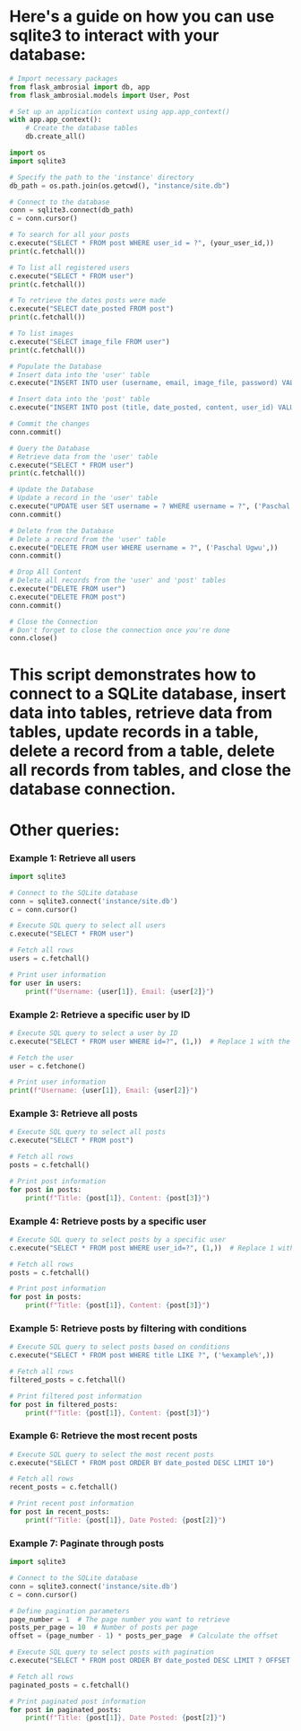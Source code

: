 # Here's a guide on how you can use sqlite3 to interact with your database:

```python
# Import necessary packages
from flask_ambrosial import db, app
from flask_ambrosial.models import User, Post

# Set up an application context using app.app_context()
with app.app_context():
    # Create the database tables
    db.create_all()

import os
import sqlite3

# Specify the path to the 'instance' directory
db_path = os.path.join(os.getcwd(), "instance/site.db")

# Connect to the database
conn = sqlite3.connect(db_path)
c = conn.cursor()

# To search for all your posts
c.execute("SELECT * FROM post WHERE user_id = ?", (your_user_id,))
print(c.fetchall())

# To list all registered users
c.execute("SELECT * FROM user")
print(c.fetchall())

# To retrieve the dates posts were made
c.execute("SELECT date_posted FROM post")
print(c.fetchall())

# To list images
c.execute("SELECT image_file FROM user")
print(c.fetchall())

# Populate the Database
# Insert data into the 'user' table
c.execute("INSERT INTO user (username, email, image_file, password) VALUES (?, ?, ?, ?)", ('Ugwu Paschal', 'ugwu@example.com', 'default.jpg', 'password123'))

# Insert data into the 'post' table
c.execute("INSERT INTO post (title, date_posted, content, user_id) VALUES (?, ?, ?, ?)", ('How to prepare Jollof Rice.', '2022-04-18', 'Jollof rice, a beloved West African dish...', 1))

# Commit the changes
conn.commit()

# Query the Database
# Retrieve data from the 'user' table
c.execute("SELECT * FROM user")
print(c.fetchall())

# Update the Database
# Update a record in the 'user' table
c.execute("UPDATE user SET username = ? WHERE username = ?", ('Paschal Ugwu', 'Ugwu Paschal'))
conn.commit()

# Delete from the Database
# Delete a record from the 'user' table
c.execute("DELETE FROM user WHERE username = ?", ('Paschal Ugwu',))
conn.commit()

# Drop All Content
# Delete all records from the 'user' and 'post' tables
c.execute("DELETE FROM user")
c.execute("DELETE FROM post")
conn.commit()

# Close the Connection
# Don't forget to close the connection once you're done
conn.close()
```

# This script demonstrates how to connect to a SQLite database, insert data into tables, retrieve data from tables, update records in a table, delete a record from a table, delete all records from tables, and close the database connection.

# Other queries:
### Example 1: Retrieve all users
```python
import sqlite3

# Connect to the SQLite database
conn = sqlite3.connect('instance/site.db')
c = conn.cursor()

# Execute SQL query to select all users
c.execute("SELECT * FROM user")

# Fetch all rows
users = c.fetchall()

# Print user information
for user in users:
    print(f"Username: {user[1]}, Email: {user[2]}")
```

### Example 2: Retrieve a specific user by ID
```python
# Execute SQL query to select a user by ID
c.execute("SELECT * FROM user WHERE id=?", (1,))  # Replace 1 with the ID of the user you want to retrieve

# Fetch the user
user = c.fetchone()

# Print user information
print(f"Username: {user[1]}, Email: {user[2]}")
```

### Example 3: Retrieve all posts
```python
# Execute SQL query to select all posts
c.execute("SELECT * FROM post")

# Fetch all rows
posts = c.fetchall()

# Print post information
for post in posts:
    print(f"Title: {post[1]}, Content: {post[3]}")
```

### Example 4: Retrieve posts by a specific user
```python
# Execute SQL query to select posts by a specific user
c.execute("SELECT * FROM post WHERE user_id=?", (1,))  # Replace 1 with the ID of the user you want to retrieve posts for

# Fetch all rows
posts = c.fetchall()

# Print post information
for post in posts:
    print(f"Title: {post[1]}, Content: {post[3]}")
```

### Example 5: Retrieve posts by filtering with conditions
```python
# Execute SQL query to select posts based on conditions
c.execute("SELECT * FROM post WHERE title LIKE ?", ('%example%',))

# Fetch all rows
filtered_posts = c.fetchall()

# Print filtered post information
for post in filtered_posts:
    print(f"Title: {post[1]}, Content: {post[3]}")
```

### Example 6: Retrieve the most recent posts
```python
# Execute SQL query to select the most recent posts
c.execute("SELECT * FROM post ORDER BY date_posted DESC LIMIT 10")

# Fetch all rows
recent_posts = c.fetchall()

# Print recent post information
for post in recent_posts:
    print(f"Title: {post[1]}, Date Posted: {post[2]}")
```

### Example 7: Paginate through posts
```python
import sqlite3

# Connect to the SQLite database
conn = sqlite3.connect('instance/site.db')
c = conn.cursor()

# Define pagination parameters
page_number = 1  # The page number you want to retrieve
posts_per_page = 10  # Number of posts per page
offset = (page_number - 1) * posts_per_page  # Calculate the offset

# Execute SQL query to select posts with pagination
c.execute("SELECT * FROM post ORDER BY date_posted DESC LIMIT ? OFFSET ?", (posts_per_page, offset))

# Fetch all rows
paginated_posts = c.fetchall()

# Print paginated post information
for post in paginated_posts:
    print(f"Title: {post[1]}, Date Posted: {post[2]}")
```
